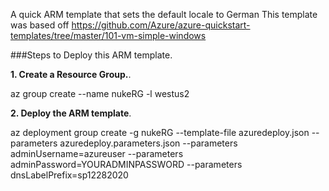 A quick ARM template that sets the default locale to German
This template was based off https://github.com/Azure/azure-quickstart-templates/tree/master/101-vm-simple-windows


###Steps to Deploy this ARM template.  


**1. Create a Resource Group.**. 

az group create --name nukeRG -l westus2

**2. Deploy the ARM template**. 

az deployment group create -g nukeRG --template-file azuredeploy.json --parameters azuredeploy.parameters.json --parameters adminUsername=azureuser --parameters adminPassword=YOURADMINPASSWORD --parameters dnsLabelPrefix=sp12282020


